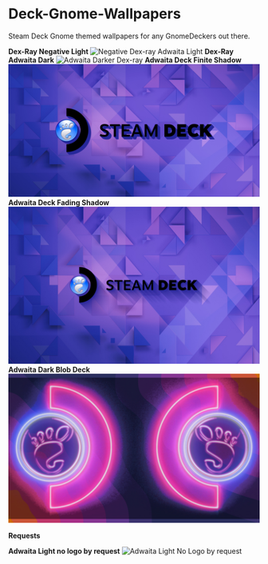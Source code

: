 # Deck-Gnome-Wallpapers
Steam Deck Gnome themed wallpapers for any GnomeDeckers out there.

**Dex-Ray Negative Light**
![Negative Dex-ray Adwaita Light](https://github.com/Wesidetet19/Deck-Gnome-Wallpapers/blob/main/adwaita-lightdeck.jpg)
**Dex-Ray Adwaita Dark**
![Adwaita Darker Dex-ray](https://github.com/Wesidetet19/Deck-Gnome-Wallpapers/blob/main/adwaita-darker.jpg)
**Adwaita Deck Finite Shadow**
![Adwaita Blob Dark Logo finite shadow](https://github.com/Wesidetet19/Deck-Gnome-Wallpapers/blob/main/GNOMEDECKTEXT.jpg)
**Adwaita Deck Fading Shadow**
![Adwaita Dark Logo fading shadow](https://github.com/Wesidetet19/Deck-Gnome-Wallpapers/blob/main/DECKTEXT.jpg)
**Adwaita Dark Blob Deck**
![Adwaita Dark Blob/Deck/Gnome](https://github.com/Wesidetet19/Deck-Gnome-Wallpapers/blob/main/mirror.jpg)

**Requests**

**Adwaita Light no logo by request**
![Adwaita Light No Logo by request](https://github.com/Wesidetet19/Deck-Gnome-Wallpapers/blob/main/adwaitaldeck_nologo_l.png)

